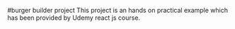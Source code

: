 #burger builder project
This project is an hands on practical example which has been provided by Udemy react js course.